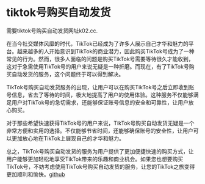 # tiktok号购买自动发货

需要tiktok号购买自动发货网址k02.cc.

在当今社交媒体风靡的时代，TikTok已经成为了许多人展示自己才华和魅力的平台。越来越多的人开始意识到TikTok的商业潜力，因此购买TikTok号成为了一种常见的行为。然而，很多人面临的问题是购买TikTok号需要等待很久才能收到，这对于急需使用TikTok号的用户来说无疑是一种折磨。而现在，有了TikTok号购买自动发货的服务，这个问题终于可以得到解决。

TikTok号购买自动发货服务的出现，让用户可以在购买TikTok号之后立即收到账号信息，省去了等待的时间，极大地提高了用户的使用体验。这种服务不仅能够满足用户对TikTok号的急切需求，还能够保证账号信息的安全和可靠性，让用户放心购买。

对于那些希望快速获得TikTok号的用户来说，TikTok号购买自动发货无疑是一个非常方便和实用的选择。不仅能够节省时间，还能够确保账号的安全性，让用户可以更加放心地在TikTok上展现自己的才华和魅力。

总之，TikTok号购买自动发货的服务为用户提供了更加便捷快速的购买方式，让用户能够更加轻松地享受TikTok带来的乐趣和商业机会。如果您也想要购买TikTok号，不妨考虑使用TikTok号购买自动发货的服务，让您的TikTok之旅变得更加顺利和愉快。[github](https://github.com)